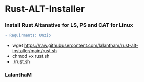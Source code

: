 # Rust-ALT-Installer

### Install Rust Altanative for LS, PS and CAT for Linux
```diff
- Requirments: Unzip
```
- wget https://raw.githubusercontent.com/lalantham/rust-alt-installer/main/rust.sh
- chmod +x rust.sh
- ./rust.sh

### LalanthaM
